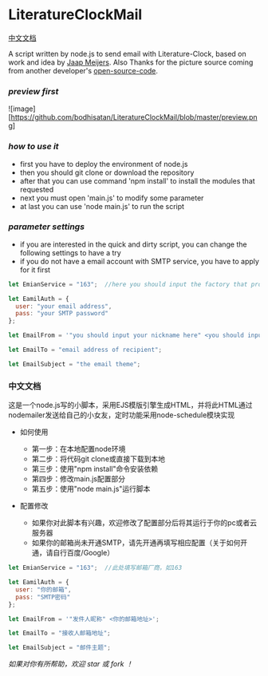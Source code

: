 # LiteratureClockMail
[中文文档](#中文文档)

A script written by node.js to send email with Literature-Clock, based on work and idea by [Jaap Meijers](https://www.instructables.com/id/Literary-Clock-Made-From-E-reader/).
Also Thanks for the picture source coming from another developer's [open-source-code](https://github.com/boramalper/literary-clock).

### *preview first*
![image][https://github.com/bodhisatan/LiteratureClockMail/blob/master/preview.png]

### *how to use it*
* first you have to deploy the environment of node.js
* then you should git clone or download the repository
* after that you can use command 'npm install' to install the modules that requested
* next you must open 'main.js' to modify some parameter
* at last you can use 'node main.js' to run the script

### *parameter settings*
* if you are interested in the quick and dirty script, you can change the following settings to have a try
* if you do not have a email account with SMTP service, you have to apply for it first
```JavaScript
let EmianService = "163";  //here you should input the factory that provides the email service, such as '163'

let EamilAuth = {
  user: "your email address",
  pass: "your SMTP password"
};

let EmailFrom = '"you should input your nickname here" <you should input your email address here>';

let EmailTo = "email address of recipient";

let EmailSubject = "the email theme";
```
### 中文文档
这是一个node.js写的小脚本，采用EJS模版引擎生成HTML，并将此HTML通过nodemailer发送给自己的小女友，定时功能采用node-schedule模块实现

* 如何使用 
    * 第一步：在本地配置node环境
    * 第二步：将代码git clone或直接下载到本地
    * 第三步：使用"npm install"命令安装依赖
    * 第四步：修改main.js配置部分
    * 第五步：使用"node main.js"运行脚本

* 配置修改
    * 如果你对此脚本有兴趣，欢迎修改了配置部分后将其运行于你的pc或者云服务器
    * 如果你的邮箱尚未开通SMTP，请先开通再填写相应配置（关于如何开通，请自行百度/Google）
```JavaScript
let EmianService = "163";  //此处填写邮箱厂商，如163

let EamilAuth = {
  user: "你的邮箱",
  pass: "SMTP密码"
};

let EmailFrom = '"发件人昵称" <你的邮箱地址>';

let EmailTo = "接收人邮箱地址";

let EmailSubject = "邮件主题";
```
*如果对你有所帮助，欢迎 star 或 fork ！*

